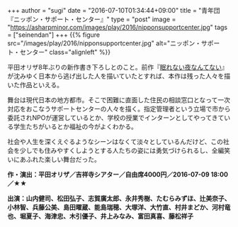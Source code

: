 +++
author = "sugi"
date = "2016-07-10T01:34:44+09:00"
title = "青年団『ニッポン・サポート・センター』"
type = "post"
image = "https://asharpminor.com/images/play/2016/nipponsupportcenter.jpg"
tags = ["seinendan"]
+++
{{% figure src="/images/play/2016/nipponsupportcenter.jpg" alt="ニッポン・サポート・センター" class="alignleft" %}}

平田オリザ8年ぶりの新作書き下ろしとのこと。前作『[眠れない夜なんてない](/play/1821/)』が沈みゆく日本から逃げ出した人を描いていたとすれば、本作は残った人々を描いた作品といえる。

舞台は現代日本の地方都市。そこで困難に直面した住民の相談窓口となって一次対応をおこなうサポートセンターの人々を描く。指定管理者という立場で市から委託されNPOが運営しているとか、学校の授業でインターンとしてやってきている学生たちがいるとか福祉の今がよくわかる。

社会や人生を深くえぐるようなシーンはなくて淡々としているんだけど、この社会を少しでも住みやすくしようとする人たちの姿には勇気づけられるし、全編笑いにあふれた楽しい舞台だった。

**作・演出：平田オリザ／吉祥寺シアター／自由席4000円／2016-07-09 18:00／★★**

**出演：山内健司、松田弘子、志賀廣太郎、永井秀樹、たむらみずほ、辻美奈子、小林智、兵藤公美、島田曜蔵、能島瑞穂、大塚洋、大竹直、村井まどか、河村竜也、堀夏子、海津忠、木引優子、井上みなみ、富田真喜、藤松祥子**

